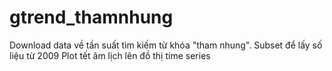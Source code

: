# gtrend_thamnhung

Download data về tần suất tìm kiếm từ khóa "tham nhung".
Subset để lấy số liệu từ 2009
Plot tết âm lịch lên đồ thị time series
